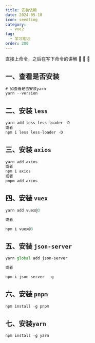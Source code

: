 ```yaml
---
title: 安装依赖
date: 2024-05-10
icon: seedling
category:
  - vue2
tag:
  - 学习笔记
order: 200
---
```


直接上命令，之后在写下命令的讲解 :snail: :snail: :snail:

<!-- more -->

## 一、查看是否安装

```javascript
# 如查看是否安装yarn
yarn --version
```

## 二、安装 `less`

```javascript
yarn add less less-loader -D 
或者
npm i less less-loader -D
```

## 三、安装 `axios`

```javascript
yarn add axios
或者
npm i axios
或者
pnpm add axios
```

## 四、安装 `vuex`

```javascript
yarn add vuex@3 

或者

npm i vuex@3
```

## 五、安装 `json-server`

```javascript
yarn global add json-server

或者

npm i json-server  -g
```

## 六、安装 `pnpm`

```javascript
npm install -g pnpm
```

## 七、安装`yarn`

```javascript
npm install -g yarn
```

